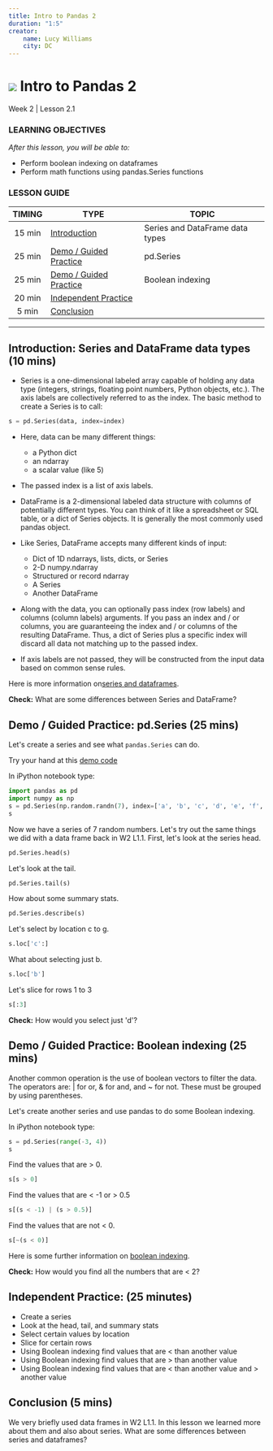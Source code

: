 ```yaml
---
title: Intro to Pandas 2
duration: "1:5"
creator:
    name: Lucy Williams
    city: DC
---
```


# ![](https://ga-dash.s3.amazonaws.com/production/assets/logo-9f88ae6c9c3871690e33280fcf557f33.png) Intro to Pandas 2
Week 2 | Lesson 2.1

### LEARNING OBJECTIVES
*After this lesson, you will be able to:*
- Perform boolean indexing on dataframes
- Perform math functions using pandas.Series functions



### LESSON GUIDE
| TIMING  | TYPE  | TOPIC  |
|:-:|---|---|
| 15 min  | [Introduction](#introduction)   | Series and DataFrame data types |
| 25 min  | [Demo / Guided Practice](#demo)  | pd.Series  |
| 25 min  | [Demo / Guided Practice](#demo)  | Boolean indexing  |
| 20 min  | [Independent Practice](#ind-practice)  |   |
| 5 min  | [Conclusion](#conclusion)  |  |

---

<a name="Series and DataFrame data types"></a>
## Introduction: Series and DataFrame data types (10 mins)

- Series is a one-dimensional labeled array capable of holding any data type (integers, strings,
floating point numbers, Python objects, etc.). The axis labels are collectively referred to as
the index. The basic method to create a Series is to call:

```Python
s = pd.Series(data, index=index)
```

- Here, data can be many different things:
    - a Python dict
    - an ndarray
    - a scalar value (like 5)

- The passed index is a list of axis labels.



- DataFrame is a 2-dimensional labeled data structure with columns of potentially
different types. You can think of it like a spreadsheet or SQL table, or a dict
of Series objects. It is generally the most commonly used pandas object.

- Like Series, DataFrame accepts many different kinds of input:
    - Dict of 1D ndarrays, lists, dicts, or Series
    - 2-D numpy.ndarray
    - Structured or record ndarray
    - A Series
    - Another DataFrame

- Along with the data, you can optionally pass index (row labels) and columns
(column labels) arguments. If you pass an index and / or columns, you are
guaranteeing the index and / or columns of the resulting DataFrame. Thus, a dict
of Series plus a specific index will discard all data not matching up to the
passed index.

- If axis labels are not passed, they will be constructed from the input data based on common sense rules.

Here is more information on[series and dataframes](http://pandas.pydata.org/pandas-docs/stable/dsintro.html).

**Check:** What are some differences between Series and DataFrame?


<a name="pd.Series"></a>
## Demo / Guided Practice: pd.Series (25 mins)

Let's create a series and see what `pandas.Series` can do.

Try your hand at this [demo code](./assets/datasets/w2-2.1-demo.ipynb)

In iPython notebook type:
```Python
import pandas as pd
import numpy as np
s = pd.Series(np.random.randn(7), index=['a', 'b', 'c', 'd', 'e', 'f', 'g'])  
s
```

Now we have a series of 7 random numbers. Let's try out the same things we did with
a data frame back in W2 L1.1. First, let's look at the series head.
```Python
pd.Series.head(s)
```

Let's look at the tail.
```Python
pd.Series.tail(s)
```

How about some summary stats.
```Python
pd.Series.describe(s)
```

Let's select by location c to g.
```Python
s.loc['c':]
```

What about selecting just b.
```Python
s.loc['b']
```

Let's slice for rows 1 to 3
```Python
s[:3]
```

**Check:** How would you select just 'd'?



<a name="Boolean indexing"></a>
## Demo / Guided Practice: Boolean indexing (25 mins)

Another common operation is the use of boolean vectors to filter the data. The operators
are: | for or, & for and, and ~ for not. These must be grouped by using parentheses.

Let's create another series and use pandas to do some Boolean indexing.

In iPython notebook type:
```Python
s = pd.Series(range(-3, 4))
s
```

Find the values that are > 0.
```Python
s[s > 0]
```

Find the values that are < -1 or > 0.5
```Python
s[(s < -1) | (s > 0.5)]
```

Find the values that are not < 0.
```Python
s[~(s < 0)]
```

Here is some further information on [boolean indexing](http://pandas.pydata.org/pandas-docs/stable/indexing.html#slicing-ranges).

**Check:** How would you find all the numbers that are < 2?



<a name="ind-practice"></a>
## Independent Practice: (25 minutes)
- Create a series
- Look at the head, tail, and summary stats
- Select certain values by location
- Slice for certain rows
- Using Boolean indexing find values that are < than another value
- Using Boolean indexing find values that are > than another value
- Using Boolean indexing find values that are < than another value and > another value


<a name="conclusion"></a>
## Conclusion (5 mins)
We very briefly used data frames in W2 L1.1. In this lesson we learned more about them and also
about series. What are some differences between series and dataframes?
